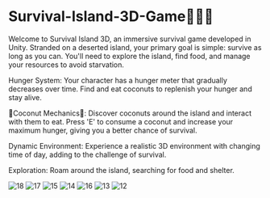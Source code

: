 # Survival-Island-3D-Game🥥🥥🥥

Welcome to Survival Island 3D, an immersive survival game developed in Unity. Stranded on a deserted island, your primary goal is simple: survive as long as you can. You'll need to explore the island, find food, and manage your resources to avoid starvation.

Hunger System: Your character has a hunger meter that gradually decreases over time. Find and eat coconuts to replenish your hunger and stay alive.

🥥Coconut Mechanics🥥: Discover coconuts around the island and interact with them to eat. Press 'E' to consume a coconut and increase your maximum hunger, giving you a better chance of survival.

Dynamic Environment: Experience a realistic 3D environment with changing time of day, adding to the challenge of survival.

Exploration: Roam around the island, searching for food and shelter.

![18](https://github.com/user-attachments/assets/74e78f59-12b2-479e-b712-590491454916)
![17](https://github.com/user-attachments/assets/e48dfe1c-c420-430f-878f-336e8e386721)
![15](https://github.com/user-attachments/assets/2f64ccb5-cd00-4e1a-962e-fbb50b5736ac)
![14](https://github.com/user-attachments/assets/e51ccf34-cc2e-4def-bac6-1c5eb602d90b)
![16](https://github.com/user-attachments/assets/933a91bd-1136-4515-92b5-a774bff4096d)
![13](https://github.com/user-attachments/assets/227afaa1-c540-40cb-8c85-08b912a42341)
![12](https://github.com/user-attachments/assets/5fb4b261-a973-49e9-8b3d-6077aa9f4ef1)
